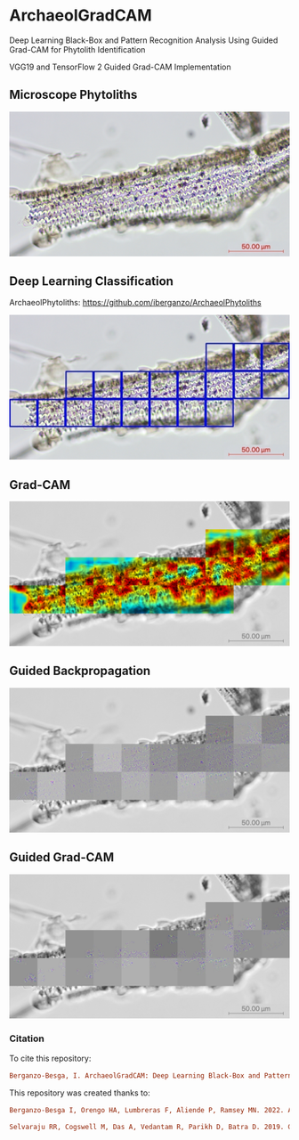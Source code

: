 # ArchaeolGradCAM
Deep Learning Black-Box and Pattern Recognition Analysis Using Guided Grad-CAM for Phytolith Identification

VGG19 and TensorFlow 2 Guided Grad-CAM Implementation

## Microscope Phytoliths

![Figure1_MP](https://github.com/iberganzo/ArchaeolGradCAM/blob/7078df4f0265ff6b16b6290b8d3462e5ff538940/DatatoAnalyse/Figure1.jpg)

## Deep Learning Classification

ArchaeolPhytoliths: https://github.com/iberganzo/ArchaeolPhytoliths

![Figure1_DL](https://github.com/iberganzo/ArchaeolPhytoliths/blob/859424e724cfadab4d7a9290c8344858253bf5a0/Figure1_Identified.jpg)

## Grad-CAM

![Figure1_GradCAM](https://github.com/iberganzo/ArchaeolGradCAM/blob/e4abfaa3be1b467f306f7743969df74989b8766d/Figure1_GradCAM.jpg)

## Guided Backpropagation

![Figure1_GuidedBackpropagation](https://github.com/iberganzo/ArchaeolGradCAM/blob/e4abfaa3be1b467f306f7743969df74989b8766d/Figure1_GuidedBackpropagation.jpg)

## Guided Grad-CAM

![Figure1_GuidedGradCAM](https://github.com/iberganzo/ArchaeolGradCAM/blob/e4abfaa3be1b467f306f7743969df74989b8766d/Figure1_GuidedGradCAM.jpg)

### Citation

To cite this repository:

```ini
Berganzo-Besga, I. ArchaeolGradCAM: Deep Learning Black-Box and Pattern Recognition Analysis Using Guided Grad-CAM for Phytolith Identification. GitHub repository 2024. Available online: https://github.com/iberganzo/ArchaeolGradCAM
```

This repository was created thanks to:

```ini
Berganzo-Besga I, Orengo HA, Lumbreras F, Aliende P, Ramsey MN. 2022. Automated detection and classification of multi-cell Phytoliths using Deep Learning-Based Algorithms. Journal of Archaeological Science 148: 105654. https://doi.org/10.1016/j.jas.2022.105654
```

```ini
Selvaraju RR, Cogswell M, Das A, Vedantam R, Parikh D, Batra D. 2019. Grad-CAM: Visual Explanations from Deep Networks via Gradient-based Localization. arXiv  arXiv:1610.02391. https://doi.org/10.48550/arXiv.1610.02391
```